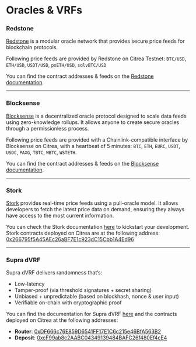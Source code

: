 # Oracles & VRFs

### Redstone
[Redstone](https://redstone.finance) is a modular oracle network that provides secure price feeds for blockchain protocols.

Following price feeds are provided by Redstone on Citrea Testnet: `BTC/USD`, `ETH/USD`, `USDT/USD`, `pxETH/USD`, `solvBTC/USD`

You can find the contract addresses & feeds on the [Redstone documentation](https://app.redstone.finance/app/feeds/?networks=5115&page=1&sortBy=popularity&sortDesc=false&perPage=32).

---

### Blocksense  
[Blocksense](https://blocksense.network) is a decentralized oracle protocol designed to scale data feeds using zero-knowledge rollups. It allows anyone to create secure oracles through a permissionless process. 

Following price feeds are provided with a Chainlink-compatible interface by Blocksense on Citrea, with a heartbeat of 5 minutes: `BTC`, `ETH`, `EURC`, `USDT`, `USDC`, `PAXG`, `TBTC`, `WBTC`, `WSTETH`. 

You can find the contract addresses & feeds on the [Blocksense documentation](https://docs.blocksense.network/docs/contracts/deployed-contracts#citrea-testnet).

---

### Stork 
[Stork](https://stork.network) provides real-time price feeds using a pull-oracle model. It allows developers to fetch the latest price data on demand, ensuring they always have access to the most current information.

You can check the Stork documentation [here](https://docs.stork.network/) to kickstart your development. Stork contracts deployed on Citrea are at the following address: [0x266795f5A45AEc26aBF7E1c923dC15Cbb1A4Ed96](https://explorer.testnet.citrea.xyz/address/0x266795f5A45AEc26aBF7E1c923dC15Cbb1A4Ed96?tab=contract)

---

### Supra dVRF  

Supra dVRF delivers randomness that’s:

- Low-latency
- Tamper-proof (via threshold signatures + secret sharing)
- Unbiased + unpredictable (based on blockhash, nonce & user input)
- Verifiable on-chain with cryptographic proof

You can find the documentation for Supra dVRF [here](https://docs.supra.com/dvrf/v2-guide) and the contracts deployed on Citrea at the following addresses: 

- **Router**: [0xDF666c76E859D6541FF17E1C6c215e46BfA563B2](https://explorer.testnet.citrea.xyz/address/0xDF666c76E859D6541FF17E1C6c215e46BfA563B2?tab=contract)
- **Deposit**: [0xcF99ab8c2AABC04349139484BAFC26f480Ef4cE4](https://explorer.testnet.citrea.xyz/address/0xcF99ab8c2AABC04349139484BAFC26f480Ef4cE4?tab=contract)